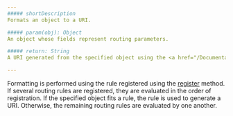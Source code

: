 ```yaml
---
##### shortDescription
Formats an object to a URI.

##### param(obj): Object
An object whose fields represent routing parameters.

##### return: String
A URI generated from the specified object using the <a href="/Documentation/16_2/Guide/SPA_Framework/Navigation_and_Routing/#Declare_a_Routing">registered routing rules</a>.

---
```

Formatting is performed using the rule registered using the [register](/api-reference/40%20SPA%20Framework/Router/3%20Methods/register(pattern_defaults_constraints).md '/Documentation/ApiReference/SPA_Framework/Router/Methods/#registerpattern_defaults_constraints') method. If several routing rules are registered, they are evaluated in the order of registration. If the specified object fits a rule, the rule is used to generate a URI. Otherwise, the remaining routing rules are evaluated by one another.
